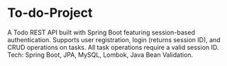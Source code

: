 # To-do-Project
A Todo REST API built with Spring Boot featuring session-based authentication. Supports user registration, login (returns session ID), and CRUD operations on tasks. All task operations require a valid session ID. Tech: Spring Boot, JPA, MySQL, Lombok, Java Bean Validation.
